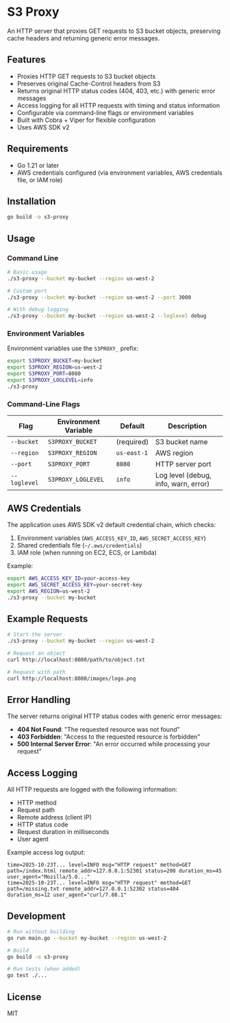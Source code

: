 # S3 Proxy

An HTTP server that proxies GET requests to S3 bucket objects, preserving cache headers and returning generic error messages.

## Features

- Proxies HTTP GET requests to S3 bucket objects
- Preserves original Cache-Control headers from S3
- Returns original HTTP status codes (404, 403, etc.) with generic error messages
- Access logging for all HTTP requests with timing and status information
- Configurable via command-line flags or environment variables
- Built with Cobra + Viper for flexible configuration
- Uses AWS SDK v2

## Requirements

- Go 1.21 or later
- AWS credentials configured (via environment variables, AWS credentials file, or IAM role)

## Installation

```bash
go build -o s3-proxy
```

## Usage

### Command Line

```bash
# Basic usage
./s3-proxy --bucket my-bucket --region us-west-2

# Custom port
./s3-proxy --bucket my-bucket --region us-west-2 --port 3000

# With debug logging
./s3-proxy --bucket my-bucket --region us-west-2 --loglevel debug
```

### Environment Variables

Environment variables use the `S3PROXY_` prefix:

```bash
export S3PROXY_BUCKET=my-bucket
export S3PROXY_REGION=us-west-2
export S3PROXY_PORT=8080
export S3PROXY_LOGLEVEL=info
./s3-proxy
```

### Command-Line Flags

| Flag | Environment Variable | Default | Description |
|------|---------------------|---------|-------------|
| `--bucket` | `S3PROXY_BUCKET` | (required) | S3 bucket name |
| `--region` | `S3PROXY_REGION` | `us-east-1` | AWS region |
| `--port` | `S3PROXY_PORT` | `8080` | HTTP server port |
| `--loglevel` | `S3PROXY_LOGLEVEL` | `info` | Log level (debug, info, warn, error) |

## AWS Credentials

The application uses AWS SDK v2 default credential chain, which checks:

1. Environment variables (`AWS_ACCESS_KEY_ID`, `AWS_SECRET_ACCESS_KEY`)
2. Shared credentials file (`~/.aws/credentials`)
3. IAM role (when running on EC2, ECS, or Lambda)

Example:

```bash
export AWS_ACCESS_KEY_ID=your-access-key
export AWS_SECRET_ACCESS_KEY=your-secret-key
export AWS_REGION=us-west-2
./s3-proxy --bucket my-bucket
```

## Example Requests

```bash
# Start the server
./s3-proxy --bucket my-bucket --region us-west-2

# Request an object
curl http://localhost:8080/path/to/object.txt

# Request with path
curl http://localhost:8080/images/logo.png
```

## Error Handling

The server returns original HTTP status codes with generic error messages:

- **404 Not Found**: "The requested resource was not found"
- **403 Forbidden**: "Access to the requested resource is forbidden"
- **500 Internal Server Error**: "An error occurred while processing your request"

## Access Logging

All HTTP requests are logged with the following information:

- HTTP method
- Request path
- Remote address (client IP)
- HTTP status code
- Request duration in milliseconds
- User agent

Example access log output:

```text
time=2025-10-23T... level=INFO msg="HTTP request" method=GET path=/index.html remote_addr=127.0.0.1:52301 status=200 duration_ms=45 user_agent="Mozilla/5.0..."
time=2025-10-23T... level=INFO msg="HTTP request" method=GET path=/missing.txt remote_addr=127.0.0.1:52302 status=404 duration_ms=12 user_agent="curl/7.88.1"
```

## Development

```bash
# Run without building
go run main.go --bucket my-bucket --region us-west-2

# Build
go build -o s3-proxy

# Run tests (when added)
go test ./...
```

## License

MIT
